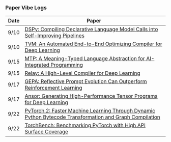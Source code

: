 ### Paper Vibe Logs

| Date | Paper |
|------|-------|
| 9/10 | [DSPy: Compiling Declarative Language Model Calls into Self-Improving Pipelines](https://chatgpt.com/share/68c31f71-3930-8008-a90f-b7416825c31a) |
| 9/10 | [TVM: An Automated End-to-End Optimizing Compiler for Deep Learning](https://chatgpt.com/share/68c3226f-77ac-8008-babb-15615df63a3d) |
| 9/15 | [MTP: A Meaning-Typed Language Abstraction for AI-Integrated Programming](https://chatgpt.com/share/68c831d1-e6e8-8008-af25-c0920811559d)
| 9/15 | [Relay: A High-Level Compiler for Deep Learning](https://chatgpt.com/share/68c83930-fa74-8008-b1e9-b9189b711d44)
| 9/17 | [GEPA: Reflective Prompt Evolution Can Outperform Reinforcement Learning](https://chatgpt.com/share/68cb5f9c-f2d4-8008-9215-e068bb99a684)
| 9/17 | [Ansor: Generating High-Performance Tensor Programs for Deep Learning](https://chatgpt.com/share/68cb60e6-57d4-8008-ab3e-5bfa954930ad)
| 9/22 | [PyTorch 2: Faster Machine Learning Through Dynamic Python Bytecode Transformation and Graph Compilation](https://chatgpt.com/share/68d17a98-3a1c-8008-bb38-8732615a4e80)
| 9/22 | [TorchBench: Benchmarking PyTorch with High API Surface Coverage](https://chatgpt.com/share/68d17c1d-399c-8008-84ee-eb0c24fea14c)